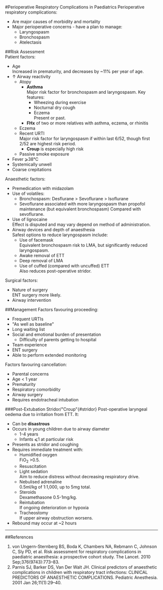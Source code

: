 #Perioperative Respiratory Complications in Paediatrics
Perioperative respiratory complications:
* Are major causes of morbidity and mortality
* Major perioperative concerns - have a plan to manage: 
	* Laryngospasm
	* Bronchospasm
	* Atelectasis

##Risk Assessment	
Patient factors:
* Age  
Increased in prematurity, and decreases by ~11% per year of age.
* ↑ Airway reactivity
	* Atopy
		* **Asthma**  
		Major risk factor for bronchospasm and laryngospasm. Key features:
			* Wheezing during exercise
			* Nocturnal dry cough
			* Eczema  
			Present or past.
		* **FHx** of two or more relatives with asthma, eczema, or rhinitis
	* Eczema
	* Recent URTI  
	Major risk factor for laryngospasm if within last 6/52, though first 2/52 are highest risk period.
		* **Croup** is especially high risk
	* Passive smoke exposure
* Fever ⩾38°C
* Systemically unwell
* Coarse crepitations


Anaesthetic factors:
* Premedication with midazolam
* Use of volatiles:
	* Bronchospasm: Desflurane > Sevoflurane > Isoflurane
	* Sevoflurane associated with more laryngospasm than propofol maintenance (but equivalent bronchospasm)
Compared with sevoflurane.
* Use of lignocaine  
Effect is disputed and may vary depend on method of administration.
* Airway devices and depth of anaesthesia  
Safest options to reduce laryngospasm include:
	* Use of facemask  
	Equivalent bronchospasm risk to LMA, but significantly reduced laryngospasm.
	* Awake removal of ETT
	* Deep removal of LMA
	* Use of cuffed (compared with uncuffed) ETT  
	Also reduces post-operative stridor. 


Surgical factors:
* Nature of surgery  
ENT surgery more likely.
* Airway intervention

##Management
Factors favouring proceeding:
* Frequent URTIs
* "As well as baseline"
* Long waiting list
* Social and emotional burden of presentation
	* Difficulty of parents getting to hospital
* Team experience
* ENT surgery
* Able to perform extended monitoring


Factors favouring cancellation:
* Parental concerns
* Age < 1 year
* Prematurity
* Respiratory comorbidity
* Airway surgery
* Requires endotracheal intubation


###Post-Extubation Stridor/"Croup"{#stridor}
Post-operative laryngeal oedema due to irritation from ETT. It:
* Can be **disastrous**
* Occurs in young children due to airway diameter
	* 1-4 years
	* Infants ⩽1 at particular risk
* Presents as stridor and coughing
* Requires immediate treatment with:
	* Humidified oxygen  
	FiO<sub>2</sub> >0.5.
	* Resuscitation
	* Light sedation  
	Aim to reduce distress without decreasing respiratory drive.
	* Nebulised adrenaline  
	0.5ml/kg of 1:1,000, up to 5mg total.
	* Steroids  
	Dexamethasone 0.5-1mg/kg.
	* Reintubation  
	If ongoing deterioration or hypoxia
	* Tracheostomy  
	If upper airway obstruction worsens.
* Rebound may occur at ~2 hours

---

##References
1. von Ungern-Sternberg BS, Boda K, Chambers NA, Rebmann C, Johnson C, Sly PD, et al. Risk assessment for respiratory complications in paediatric anaesthesia: a prospective cohort study. The Lancet. 2010 Sep;376(9743):773–83. 
2. Parnis SJ, Barker DS, Van Der Walt JH. Clinical predictors of anaesthetic complications in children with respiratory tract infections: CLINICAL PREDICTORS OF ANAESTHETIC COMPLICATIONS. Pediatric Anesthesia. 2001 Jan 26;11(1):29–40. 
